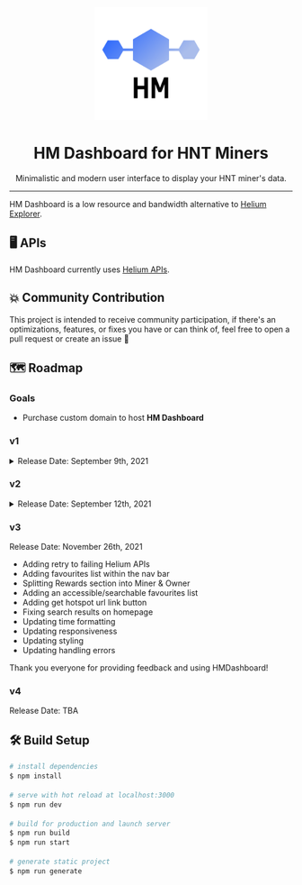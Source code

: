 <p align="center">
  <img alt="HM Dashboard Logo" src="/static/logo.png" width="200" />
</p>
<h1 align="center">
  HM Dashboard for HNT Miners
</h1>
<p align="center">
  Minimalistic and modern user interface to display your HNT miner's data.
</p>
<hr/>


HM Dashboard is a low resource and bandwidth alternative to [Helium Explorer](https://explorer.helium.com/).

## 🖥 APIs

HM Dashboard currently uses [Helium APIs](https://docs.helium.com/api/).

## 💥 Community Contribution

This project is intended to receive community participation, if there's an optimizations, features, or fixes you have or
can think of, feel free to open a pull request or create an issue 🙂

## 🗺 Roadmap

### Goals

- Purchase custom domain to host <b>HM Dashboard</b>

### v1

<details>
<summary>
Release Date: September 9th, 2021
</summary>
<ul>
<li>
Initial release with Miner summary
</li>
<li>
Receive feedback from community and users
</li>
</ul>
</details>

### v2

<details>
<summary>
Release Date: September 12th, 2021
</summary>
<ul>
<li>
Fix any bugs/errors
</li>
<li>
Add Settings
</li>
<li>
Add Witnesses section
</li>
<li>
Add Rewards section
</li>
<li>
Add Location section
</li>
</ul>
</details>

### v3

Release Date: November 26th, 2021

- Adding retry to failing Helium APIs
- Adding favourites list within the nav bar
- Splitting Rewards section into Miner & Owner
- Adding an accessible/searchable favourites list
- Adding get hotspot url link button
- Fixing search results on homepage
- Updating time formatting
- Updating responsiveness
- Updating styling
- Updating handling errors

Thank you everyone for providing feedback and using HMDashboard!

### v4

Release Date: TBA

## 🛠 Build Setup

```bash
# install dependencies
$ npm install

# serve with hot reload at localhost:3000
$ npm run dev

# build for production and launch server
$ npm run build
$ npm run start

# generate static project
$ npm run generate
```

